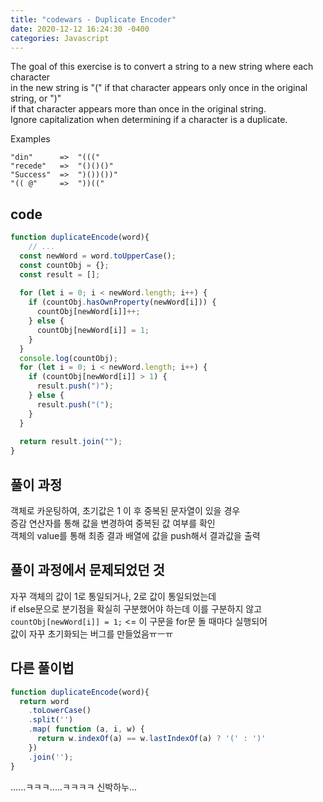 ```yaml
---
title: "codewars - Duplicate Encoder"
date: 2020-12-12 16:24:30 -0400
categories: Javascript
---
```


The goal of this exercise is to convert a string to a new string where each character <br>
in the new string is "(" if that character appears only once in the original string, or ")" <br>
if that character appears more than once in the original string. <br>
Ignore capitalization when determining if a character is a duplicate.<br>

Examples
```
"din"      =>  "((("
"recede"   =>  "()()()"
"Success"  =>  ")())())"
"(( @"     =>  "))(("
```

code
---
```js
function duplicateEncode(word){
    // ...
  const newWord = word.toUpperCase();
  const countObj = {};
  const result = [];
  
  for (let i = 0; i < newWord.length; i++) {
    if (countObj.hasOwnProperty(newWord[i])) {
      countObj[newWord[i]]++;
    } else {
      countObj[newWord[i]] = 1;
    }
  }
  console.log(countObj);
  for (let i = 0; i < newWord.length; i++) {
    if (countObj[newWord[i]] > 1) {
      result.push(")");
    } else {
      result.push("(");      
    }
  }
  
  return result.join("");
}
```

풀이 과정
---
객체로 카운팅하여, 초기값은 1 이 후 중복된 문자열이 있을 경우<br>
증감 연산자를 통해 값을 변경하여 중복된 값 여부를 확인<br>
객체의 value를 통해 최종 결과 배열에 값을 push해서 결과값을 출력<br>

풀이 과정에서 문제되었던 것
---
자꾸 객체의 값이 1로 통일되거나, 2로 값이 통일되었는데<br>
if else문으로 분기점을 확실히 구분했어야 하는데 이를 구분하지 않고<br>
`countObj[newWord[i]] = 1;` <= 이 구문을 for문 돌 때마다 실행되어<br>
값이 자꾸 초기화되는 버그를 만들었음ㅠㅡㅠ<br>

다른 풀이법
---
```js
function duplicateEncode(word){
  return word
    .toLowerCase()
    .split('')
    .map( function (a, i, w) {
      return w.indexOf(a) == w.lastIndexOf(a) ? '(' : ')'
    })
    .join('');
}
```

......ㅋㅋㅋ.....ㅋㅋㅋㅋ 신박하누... 
